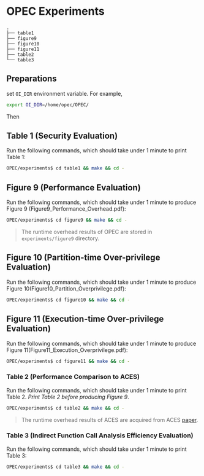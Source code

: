 # OPEC Experiments
```
.
├── table1
├── figure9
├── figure10
├── figure11
├── table2
└── table3
```

## Preparations
set `OI_DIR` environment variable. For example, 
```bash
export OI_DIR=/home/opec/OPEC/
```
Then 

## Table 1 (Security Evaluation)
Run the following commands, which should take under 1 minute to print Table 1:
```bash
OPEC/experiments$ cd table1 && make && cd -
```

## Figure 9 (Performance Evaluation)
Run the following commands, which should take under 1 minute to produce Figure 9 (Figure9_Performance_Overhead.pdf):
```bash
OPEC/experiments$ cd figure9 && make && cd -
```
>The runtime overhead results of OPEC are stored in `experiments/figure9` directory.

## Figure 10 (Partition-time Over-privilege Evaluation)
Run the following commands, which should take under 1 minute to produce Figure 10(Figure10_Partition_Overprivilege.pdf):
```bash
OPEC/experiments$ cd figure10 && make && cd -
```

## Figure 11 (Execution-time Over-privilege Evaluation)
Run the following commands, which should take under 1 minute to produce Figure 11(Figure11_Execution_Overprivilege.pdf):
```bash
OPEC/experiments$ cd figure11 && make && cd -
```

### Table 2 (Performance Comparison to ACES)
Run the following commands, which should take under 1 minute to print Table 2. *Print Table 2 before producing Figure 9*. 
```bash
OPEC/experiments$ cd table2 && make && cd -
```
>The runtime overhead results of ACES are acquired from ACES [paper](https://www.usenix.org/conference/usenixsecurity18/presentation/clements).

### Table 3 (Indirect Function Call Analysis Efficiency Evaluation)
Run the following commands, which should take under 1 minute to print Table 3:
```bash
OPEC/experiments$ cd table3 && make && cd -
```